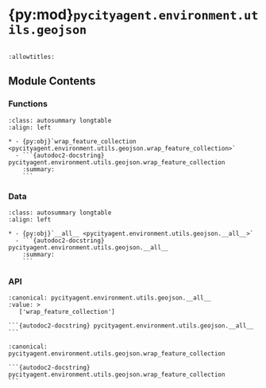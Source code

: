 # {py:mod}`pycityagent.environment.utils.geojson`

```{py:module} pycityagent.environment.utils.geojson
```

```{autodoc2-docstring} pycityagent.environment.utils.geojson
:allowtitles:
```

## Module Contents

### Functions

````{list-table}
:class: autosummary longtable
:align: left

* - {py:obj}`wrap_feature_collection <pycityagent.environment.utils.geojson.wrap_feature_collection>`
  - ```{autodoc2-docstring} pycityagent.environment.utils.geojson.wrap_feature_collection
    :summary:
    ```
````

### Data

````{list-table}
:class: autosummary longtable
:align: left

* - {py:obj}`__all__ <pycityagent.environment.utils.geojson.__all__>`
  - ```{autodoc2-docstring} pycityagent.environment.utils.geojson.__all__
    :summary:
    ```
````

### API

````{py:data} __all__
:canonical: pycityagent.environment.utils.geojson.__all__
:value: >
   ['wrap_feature_collection']

```{autodoc2-docstring} pycityagent.environment.utils.geojson.__all__
```

````

````{py:function} wrap_feature_collection(features: list[dict], name: str)
:canonical: pycityagent.environment.utils.geojson.wrap_feature_collection

```{autodoc2-docstring} pycityagent.environment.utils.geojson.wrap_feature_collection
```
````
